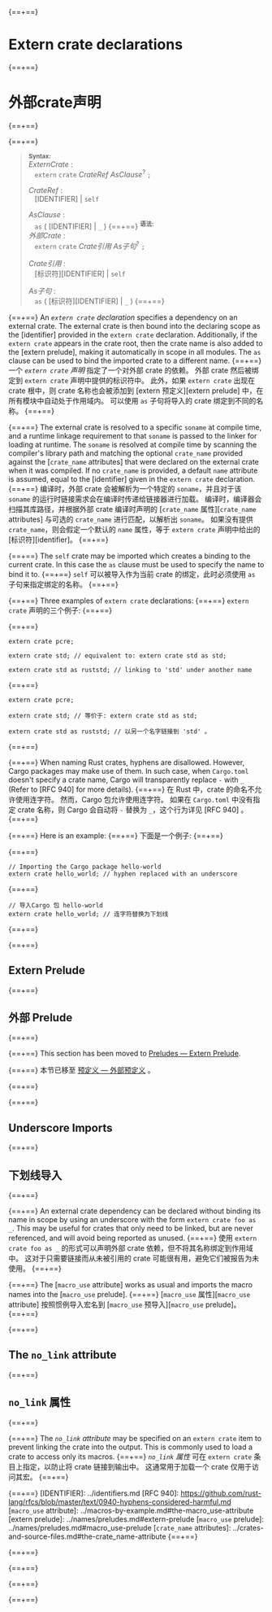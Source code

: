 {==+==}
# Extern crate declarations
{==+==}
# 外部crate声明
{==+==}


{==+==}
> **<sup>Syntax:<sup>**\
> _ExternCrate_ :\
> &nbsp;&nbsp; `extern` `crate` _CrateRef_ _AsClause_<sup>?</sup> `;`
>
> _CrateRef_ :\
> &nbsp;&nbsp; [IDENTIFIER] | `self`
>
> _AsClause_ :\
> &nbsp;&nbsp; `as` ( [IDENTIFIER] | `_` )
{==+==}
> **<sup>语法:<sup>**\
> _外部Crate_ :\
> &nbsp;&nbsp; `extern` `crate` _Crate引用_ _As子句_<sup>?</sup> `;`
>
> _Crate引用_ :\
> &nbsp;&nbsp; [标识符][IDENTIFIER] | `self`
>
> _As子句_ :\
> &nbsp;&nbsp; `as` ( [标识符][IDENTIFIER] | `_` )
{==+==}


{==+==}
An _`extern crate` declaration_ specifies a dependency on an external crate.
The external crate is then bound into the declaring scope as the [identifier]
provided in the `extern crate` declaration. Additionally, if the `extern
crate` appears in the crate root, then the crate name is also added to the
[extern prelude], making it automatically in scope in all modules. The `as`
clause can be used to bind the imported crate to a different name.
{==+==}
一个 _`extern crate` 声明_ 指定了一个对外部 crate 的依赖。
外部 crate 然后被绑定到 `extern crate` 声明中提供的标识符中。
此外，如果 `extern crate` 出现在 crate 根中，则 crate 名称也会被添加到 [extern 预定义][extern prelude] 中，在所有模块中自动处于作用域内。
可以使用 `as` 子句将导入的 crate 绑定到不同的名称。
{==+==}


{==+==}
The external crate is resolved to a specific `soname` at compile time, and a
runtime linkage requirement to that `soname` is passed to the linker for
loading at runtime. The `soname` is resolved at compile time by scanning the
compiler's library path and matching the optional `crate_name` provided against
the [`crate_name` attributes] that were declared on the external crate when it was
compiled. If no `crate_name` is provided, a default `name` attribute is assumed,
equal to the [identifier] given in the `extern crate` declaration.
{==+==}
编译时，外部 crate 会被解析为一个特定的 `soname`，并且对于该 `soname` 的运行时链接需求会在编译时传递给链接器进行加载。
编译时，编译器会扫描其库路径，并根据外部 crate 编译时声明的 [`crate_name` 属性][`crate_name` attributes] 与可选的 `crate_name` 进行匹配，以解析出 `soname`。
如果没有提供 `crate_name`，则会假定一个默认的 `name` 属性，等于 `extern crate` 声明中给出的 [标识符][identifier]。
{==+==}


{==+==}
The `self` crate may be imported which creates a binding to the current crate.
In this case the `as` clause must be used to specify the name to bind it to.
{==+==}
`self` 可以被导入作为当前 crate 的绑定，此时必须使用 `as` 子句来指定绑定的名称。
{==+==}


{==+==}
Three examples of `extern crate` declarations:
{==+==}
`extern crate` 声明的三个例子:
{==+==}


{==+==}
<!-- ignore: requires external crates -->
```rust,ignore
extern crate pcre;

extern crate std; // equivalent to: extern crate std as std;

extern crate std as ruststd; // linking to 'std' under another name
```
{==+==}
<!-- ignore: requires external crates -->
```rust,ignore
extern crate pcre;

extern crate std; // 等价于: extern crate std as std;

extern crate std as ruststd; // 以另一个名字链接到 'std' 。
```
{==+==}


{==+==}
When naming Rust crates, hyphens are disallowed. However, Cargo packages may
make use of them. In such case, when `Cargo.toml` doesn't specify a crate name,
Cargo will transparently replace `-` with `_` (Refer to [RFC 940] for more
details).
{==+==}
在 Rust 中，crate 的命名不允许使用连字符。
然而，Cargo 包允许使用连字符。
如果在 `Cargo.toml` 中没有指定 crate 名称，则 Cargo 会自动将 `-` 替换为 `_`，这个行为详见 [RFC 940] 。
{==+==}


{==+==}
Here is an example:
{==+==}
下面是一个例子:
{==+==}


{==+==}
<!-- ignore: requires external crates -->
```rust,ignore
// Importing the Cargo package hello-world
extern crate hello_world; // hyphen replaced with an underscore
```
{==+==}
<!-- ignore: requires external crates -->
```rust,ignore
// 导入Cargo 包 hello-world
extern crate hello_world; // 连字符替换为下划线
```
{==+==}


{==+==}
## Extern Prelude
{==+==}
## 外部 Prelude
{==+==}


{==+==}
This section has been moved to [Preludes — Extern Prelude](../names/preludes.md#extern-prelude).
<!-- this is to appease the linkchecker, will remove once other books are updated -->
{==+==}
本节已移至 [预定义 — 外部预定义](../names/preludes.md#extern-prelude) 。
<!-- this is to appease the linkchecker, will remove once other books are updated -->
{==+==}


{==+==}
## Underscore Imports
{==+==}
## 下划线导入
{==+==}


{==+==}
An external crate dependency can be declared without binding its name in scope
by using an underscore with the form `extern crate foo as _`. This may be
useful for crates that only need to be linked, but are never referenced, and
will avoid being reported as unused.
{==+==}
使用 `extern crate foo as _` 的形式可以声明外部 crate 依赖，但不将其名称绑定到作用域中。
这对于只需要链接而从未被引用的 crate 可能很有用，避免它们被报告为未使用。
{==+==}


{==+==}
The [`macro_use` attribute] works as usual and imports the macro names
into the [`macro_use` prelude].
{==+==}
[`macro_use` 属性][`macro_use` attribute] 按照惯例导入宏名到 [`macro_use` 预导入][`macro_use` prelude]。
{==+==}


{==+==}
## The `no_link` attribute
{==+==}
## `no_link` 属性
{==+==}


{==+==}
The *`no_link` attribute* may be specified on an `extern crate` item to
prevent linking the crate into the output. This is commonly used to load a
crate to access only its macros.
{==+==}
*`no_link` 属性* 可在 `extern crate` 条目上指定，以防止将 crate 链接到输出中。
这通常用于加载一个 crate 仅用于访问其宏。
{==+==}


{==+==}
[IDENTIFIER]: ../identifiers.md
[RFC 940]: https://github.com/rust-lang/rfcs/blob/master/text/0940-hyphens-considered-harmful.md
[`macro_use` attribute]: ../macros-by-example.md#the-macro_use-attribute
[extern prelude]: ../names/preludes.md#extern-prelude
[`macro_use` prelude]: ../names/preludes.md#macro_use-prelude
[`crate_name` attributes]: ../crates-and-source-files.md#the-crate_name-attribute
{==+==}

{==+==}


{==+==}
<script>
(function() {
    var fragments = {
        "#extern-prelude": "../names/preludes.html#extern-prelude",
    };
    var target = fragments[window.location.hash];
    if (target) {
        var url = window.location.toString();
        var base = url.substring(0, url.lastIndexOf('/'));
        window.location.replace(base + "/" + target);
    }
})();
</script>
{==+==}

{==+==}